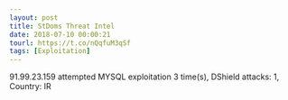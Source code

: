 ```yaml
---
layout: post
title: StDoms Threat Intel
date: 2018-07-10 00:00:21
tourl: https://t.co/nQqfuM3qSf
tags: [Exploitation]
---
```

91.99.23.159 attempted MYSQL exploitation 3 time(s), DShield attacks: 1, Country: IR